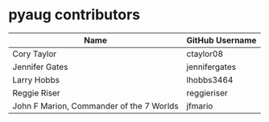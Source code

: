 # pyaug contributors

| Name                      | GitHub Username            |
|---------------------------|----------------------------|
| Cory Taylor               | ctaylor08                  |
| Jennifer Gates            | jennifergates              |
| Larry Hobbs               | lhobbs3464                 |
| Reggie Riser              | reggieriser                |
| John F Marion, Commander of the 7 Worlds               |  jfmario |
